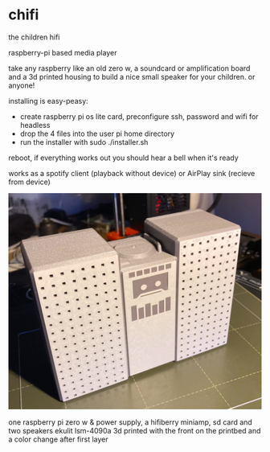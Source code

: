# chifi
the children hifi

raspberry-pi based media player

take any raspberry like an old zero w, a soundcard or amplification board and a 3d printed housing to build a nice small speaker for your children. or anyone!

installing is easy-peasy:

- create raspberry pi os lite card, preconfigure ssh, password and wifi for headless
- drop the 4 files into the user pi home directory
- run the installer with sudo ./installer.sh

reboot, if everything works out you should hear a bell when it's ready

works as a spotify client (playback without device) or AirPlay sink (recieve from device)

![my build of chifi](https://github.com/JuliusCode/chifi/raw/main/chifi-3dprint.jpg)

one raspberry pi zero w & power supply, a hifiberry miniamp, sd card and two speakers ekulit lsm-4090a
3d printed with the front on the printbed and a color change after first layer
